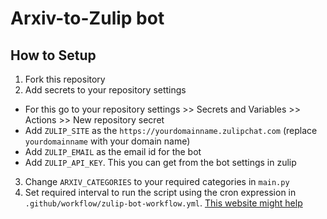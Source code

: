 # Arxiv-to-Zulip bot

## How to Setup
1. Fork this repository
2. Add secrets to your repository settings
  - For this go to your repository settings >> Secrets and Variables >> Actions >> New repository secret
  - Add `ZULIP_SITE` as the `https://yourdomainname.zulipchat.com` (replace `yourdomainname` with your domain name)
  - Add `ZULIP_EMAIL` as the email id for the bot
  - Add `ZULIP_API_KEY`. This you can get from the bot settings in zulip
3. Change `ARXIV_CATEGORIES` to your required categories in `main.py`
4. Set required interval to run the script using the cron expression in `.github/workflow/zulip-bot-workflow.yml`. [This website might help](https://crontab.cronhub.io/)
